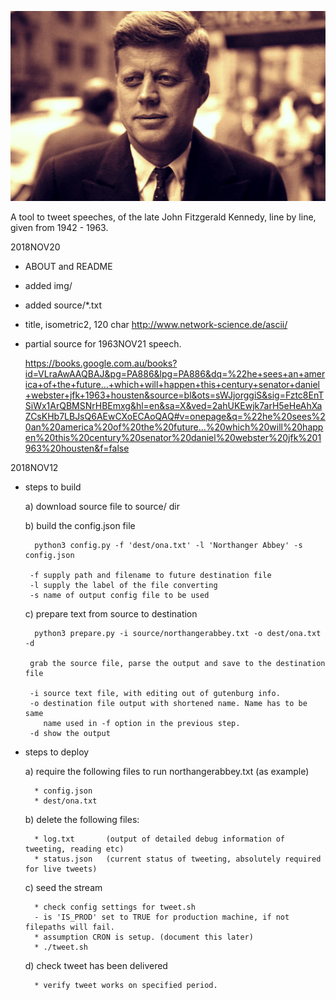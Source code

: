 
![JFK Spoken](https://github.com/peterrenshaw/jfkspoken/blob/master/img/jfk-speaking-0.jpeg)


A tool to tweet speeches, of the late John Fitzgerald Kennedy, line by line, given from 1942 - 1963.


 
2018NOV20
* ABOUT and README

* added img/<images for header on site>

* added source/*.txt

* title, isometric2, 120 char
  <http://www.network-science.de/ascii/>

* partial source for 1963NOV21 speech.

  <https://books.google.com.au/books?id=VLraAwAAQBAJ&pg=PA886&lpg=PA886&dq=%22he+sees+an+america+of+the+future...+which+will+happen+this+century+senator+daniel+webster+jfk+1963+housten&source=bl&ots=sWJjorggiS&sig=Fztc8EnTSiWx1ArQBMSNrHBEmxg&hl=en&sa=X&ved=2ahUKEwjk7arH5eHeAhXaZCsKHb7LBJsQ6AEwCXoECAoQAQ#v=onepage&q=%22he%20sees%20an%20america%20of%20the%20future...%20which%20will%20happen%20this%20century%20senator%20daniel%20webster%20jfk%201963%20housten&f=false>


2018NOV12
* steps to build

    a) download source file to source/ dir

    b) build the config.json file

        python3 config.py -f 'dest/ona.txt' -l 'Northanger Abbey' -s config.json

       -f supply path and filename to future destination file
       -l supply the label of the file converting
       -s name of output config file to be used

    c) prepare text from source to destination

        python3 prepare.py -i source/northangerabbey.txt -o dest/ona.txt -d 

       grab the source file, parse the output and save to the destination file

       -i source text file, with editing out of gutenburg info.
       -o destination file output with shortened name. Name has to be same
          name used in -f option in the previous step.
       -d show the output

* steps to deploy

     a) require the following files to run northangerabbey.txt (as example)

        * config.json
        * dest/ona.txt 
        
     b) delete the following files:
 
        * log.txt       (output of detailed debug information of tweeting, reading etc)
        * status.json   (current status of tweeting, absolutely required for live tweets)

     c) seed the stream

        * check config settings for tweet.sh
        - is 'IS_PROD' set to TRUE for production machine, if not filepaths will fail.
        * assumption CRON is setup. (document this later)
        * ./tweet.sh
        
     d) check tweet has been delivered

        * verify tweet works on specified period.


